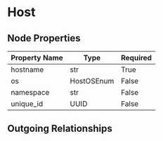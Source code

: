 
# Host

## Node Properties

| Property Name | Type | Required |
| ------------- | ---- | -------- |
| hostname | str | True |
| os | HostOSEnum | False |
| namespace | str | False |
| unique_id | UUID | False |


## Outgoing Relationships


